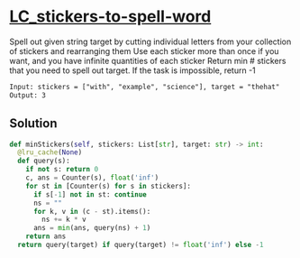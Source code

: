 # [LC_stickers-to-spell-word](https://leetcode.com/problems/stickers-to-spell-word)

Spell out given string target by cutting individual letters from your collection of stickers and rearranging them
Use each sticker more than once if you want, and you have infinite quantities of each sticker
Return min # stickers that you need to spell out target. If the task is impossible, return -1

```txt
Input: stickers = ["with", "example", "science"], target = "thehat"
Output: 3
```

## Solution

```py
def minStickers(self, stickers: List[str], target: str) -> int:
  @lru_cache(None)
  def query(s):
    if not s: return 0
    c, ans = Counter(s), float('inf')
    for st in [Counter(s) for s in stickers]:
      if s[-1] not in st: continue
      ns = ""
      for k, v in (c - st).items():
        ns += k * v
      ans = min(ans, query(ns) + 1)
    return ans
  return query(target) if query(target) != float('inf') else -1
```
